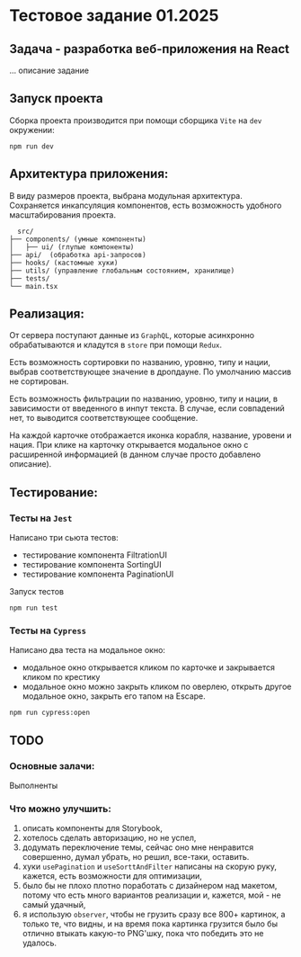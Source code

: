 # Тестовое задание 01.2025

## Задача - разработка веб-приложения на React

... описание задание

## Запуск проекта

Сборка проекта производится при помощи сборщика ```Vite``` на ```dev``` окружении:
```
npm run dev 
```

## Архитектура приложения:

В виду размеров проекта, выбрана модульная архитектура. Сохраняется инкапсуляция компонентов, есть возможность удобного масштабирования проекта.

```
  src/
├── components/ (умные компоненты)
│   ├── ui/ (глупые компоненты)
├── api/  (обработка api-запросов)
├── hooks/ (кастомные хуки)
├── utils/ (управление глобальным состоянием, хранилище)
├── tests/ 
└── main.tsx
```

## Реализация:

От сервера поступают данные из ```GraphQL```, которые асинхронно обрабатываются и кладутся в ```store``` при помощи ```Redux```. 

Есть возможность сортировки по названию, уровню, типу и нации, выбрав соответствующее значение в дропдауне. По умолчанию массив не сортирован.

Есть возможность фильтрации по названию, уровню, типу и нации, в зависимости от введенного в инпут текста. В случае, если совпадений нет, то выводится соответствующее сообщение.

На каждой карточке отображается иконка корабля, название, уровени и нация. При клике на карточку открывается модальное окно с расширенной информацией (в данном случае просто добавлено описание).

## Тестирование:

### Тесты на ```Jest```

Написано три сьюта тестов:
- тестирование компонента FiltrationUI
- тестирование компонента SortingUI 
- тестирование компонента PaginationUI

Запуск тестов 
```
npm run test
```

### Тесты на ```Cypress```

Написано два теста на модальное окно:
- модальное окно открывается кликом по карточке и закрывается кликом по крестику
- модальное окно можно закрыть кликом по оверлею, открыть другое модальное окно, закрыть его тапом на Escape. 

```
npm run cypress:open
```

## TODO

### Основные залачи:
Выполненты

### Что можно улучшить:
1. описать компоненты для Storybook,
2. хотелось сделать авторизацию, но не успел,
3. додумать переключение темы, сейчас оно мне ненравится совершенно, думал убрать, но решил, все-таки, оставить.
4. хуки `usePagination` и `useSorttAndFilter` написаны на скорую руку, кажется, есть возможности для оптимизации,
5. было бы не плохо плотно поработать с дизайнером над макетом, потому что есть много вариантов реализации и, кажется, мой - не самый удачный,
6. я использую `observer`, чтобы не грузить сразу все 800+ картинок, а только те, что видны, и на время пока картинка грузится было бы отлично втыкать какую-то PNG'шку, пока что победить это не удалось.